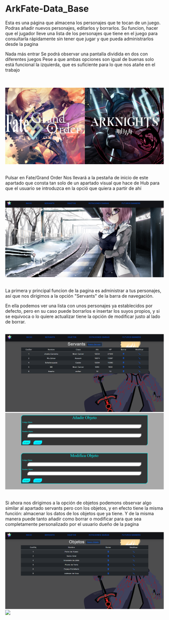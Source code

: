 # ArkFate-Data_Base
Esta es una página que almacena los personajes que te tocan de un juego.
Podras añadir nuevos personajes, editarlos y borrarlos. Su funcion, hacer
que el jugador lleve una lista de los personajes que tiene en el juego 
para consultarla rápidamente sin tener que jugar y que pueda administrarlos
desde la pagina


Nada más entrar Se podrá observar una pantalla dividida en dos con diferentes juegos
Pese a que ambas opciones son igual de buenas solo está funcional la izquierda, que es
suficiente para lo que nos atañe en el trabajo<br>

<br>
<br><img src="https://raw.githubusercontent.com/SantosLopezLozano/ArkFate-Data_Base/master/imagenes/inicio.png?sanitize=true&raw=true" /><br>



<br>Pulsar en Fate/Grand Order Nos llevará a la pestaña de inicio de este apartado que consta
tan solo de un apartado visual que hace de Hub para que el usuario se introduzca en la
opció que quiera a partir de ahí<br>


<br><img src="https://raw.githubusercontent.com/SantosLopezLozano/ArkFate-Data_Base/master/imagenes/inicio2.png?sanitize=true&raw=true" /><br>


<br>La primera y principal funcion de la pagina es administrar a tus personajes, así que nos dirigimos a la opción "Servants" de la barra de navegación. <br>

En ella podemos ver una lista con unos personajes ya establecidos por defecto, pero en su caso puede borrarlos e insertar los suyos propios, y si se equivoca
o lo quiere actualizar tiene la opción de modificar justo al lado de borrar.


<br><img src="https://raw.githubusercontent.com/SantosLopezLozano/ArkFate-Data_Base/master/imagenes/servants.png?sanitize=true&raw=true" />
<img src="https://raw.githubusercontent.com/SantosLopezLozano/ArkFate-Data_Base/master/imagenes/modificaobjeto.png?sanitize=true&raw=true" /><br>


<br>Si ahora nos dirigimos a la opción de objetos podemons observar algo similar al apartado servants pero con los objetos, y en efecto tiene la misma función: almacenar
los datos de los objetos que ya tiene. Y de la misma manera puede tanto añadir como borrar o modificar para que sea completamente personalizado por el usuario dueño de la
pagina<br>
<br><img src="https://raw.githubusercontent.com/SantosLopezLozano/ArkFate-Data_Base/master/imagenes/objetos.png?sanitize=true&raw=true" />
<img src="https://raw.githubusercontent.com/SantosLopezLozano/ArkFate-Data_Base/master/imagenes/modificaobjetos.png?sanitize=true&raw=true" /><br>


